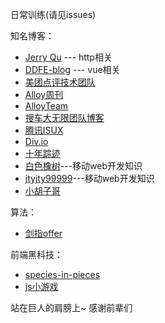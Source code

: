 日常训练(请见issues)

知名博客：

* [Jerry Qu](https://imququ.com/) --- http相关
* [DDFE-blog](https://github.com/DDFE/DDFE-blog/issues) --- vue相关
* [美团点评技术团队](https://tech.meituan.com/)
* [Alloy周刊](http://www.alloyteam.com/alloyshare/weekly/p/1)
* [AlloyTeam](http://www.alloyteam.com/)
* [搜车大无限团队博客](http://f2e.souche.com/blog/)
* [腾讯ISUX ](https://isux.tencent.com/)
* [Div.io](http://div.io)
* [十年踪迹](https://www.h5jun.com/)
* [白色橡树](http://peunzhang.cnblogs.com/)---移动web开发知识
* [jtyjty99999](https://github.com/jtyjty99999/mobileTech)---移动web开发知识
* [小胡子哥](http://www.barretlee.com/entry/)


算法：

* [剑指offer](http://www.cnblogs.com/echovic/)

前端黑科技：

* [species-in-pieces](https://leeluolee.github.io/2015/04/01/render-3d-use-clip-path/)
* [js小游戏](http://www.jianshu.com/p/a9fc5f752156)




站在巨人的肩膀上~ 感谢前辈们
